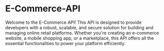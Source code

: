 # E-Commerce-API

Welcome to the E-Commerce API! This API is designed to provide developers with a robust, scalable, and secure solution for building and managing online retail platforms. Whether you're creating an e-commerce website, a mobile shopping app, or a marketplace, this API offers all the essential functionalities to power your platform efficiently.
